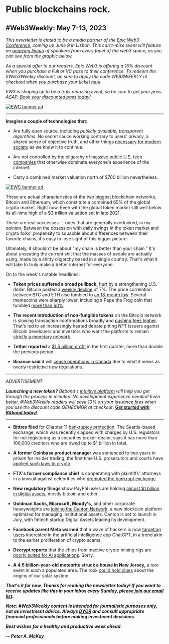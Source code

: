 
# Public blockchains rock.
## #Web3Weekly: May 7-13, 2023

*This newsletter is elated to be a media partner of the [Epic Web3 Conference](https://www.epicweb3.com/), coming up June 9 in Lisbon. This can't-miss event will feature an [amazing lineup](https://www.epicweb3.com/#speaker) of speakers from every facet of the web3 space, as you can see from the graphic below.*

*As a special offer to our readers, Epic Web3 is offering a 15% discount when you purchase a Full or VC pass to their conference. To redeem the #Web3Weekly discount, be sure to apply the code WEB3WEEKLY at checkout when you purchase your ticket [here](http://bit.ly/3kDskvF).*

*EW3 is shaping up to be a truly amazing event, so be sure to get your pass ASAP. [Book your discounted pass today!](http://bit.ly/3kDskvF)*

[![EWC banner ad](https://w3w.news/img/sponsored/Speakers1.png)](http://bit.ly/3kDskvF)
<hr>

**Imagine a couple of technologies that:**

- Are fully open source, including *publicly available, transparent algorithms.* No secret sauce working contrary to users' privacy, a shared sense of objective truth, and other things [necessary for modern society](https://www.theguardian.com/books/2016/oct/27/cathy-oneil-weapons-of-math-destruction-algorithms-big-data) as we know it to continue.

- Are not controlled by the oligarchy of [massive public U.S. tech companies](https://www.forbes.com/advisor/investing/faang-stocks-mamaa/) that otherwise dominate everyone's experience of the internet.

- Carry a combined market valuation north of $700 billion nevertheless.

[![EWC banner ad](https://w3w.news/img/sponsored/ewc-banner.png)](http://bit.ly/3kDskvF)

These are actual characteristics of the two biggest blockchain networks, Bitcoin and Ethereum, which constitute a combined 65% of the global crypto market. Right now. Even with the global token market still well below its all-time high of a $3 trillion valuation set in late 2021.

These are real successes -- ones that are generally overlooked, in my opinion. Between the obsession with daily swings in the token market and crypto folks' propensity to squabble about differences between their favorite chains, it's easy to lose sight of this bigger picture.

Ultimately, it shouldn't be about "my chain is better than your chain." It's about unseating the current shit that the masses of people are actually using, made by a shitty oligarchy based in a single country. That's what it will take to truly make a better internet for everyone.

On to the week's notable headlines:

- **Token prices suffered a broad pullback,** hurt by a strengthening U.S. dollar. Bitcoin posted a [weekly decline](https://decrypt.co/140053/this-week-in-coins-bitcoin-and-ethereum-lead-market-pullback-as-dollar-rises) of 7%. The price correlation between BTC and ETH also tumbled to [an 18-month low](https://www.theblock.co/post/230718/bitcoin-ether-price-correlation). Several memecoins were sharply lower, including a Pepe the Frog coin that tumbled [more than 60%](https://www.coindesk.com/markets/2023/05/12/bitcoin-loses-10-on-the-week-as-memecoins-tumble/).

- **The recent introduction of non-fungible tokens** on the Bitcoin network is slowing transaction confirmations broadly and [pushing fees higher](https://www.coindesk.com/tech/2023/05/08/bitcoins-brc-20-explosion-sends-users-scrambling-for-options-including-lightning/). That's led to an increasingly heated debate pitting NFT issuers against Bitcoin developers and investors who want the platform to remain [strictly a monetary network](https://www.coindesk.com/tech/2023/05/12/among-bitcoin-developers-debate-is-raging-over-whether-to-censor-ordinals-brc-20s/).

- **Tether reported** a [$1.5 billion profit](https://www.theblock.co/post/230241/tether-attestation-report-q1-2023) in the first quarter, more than double the previous period.

- **Binance said** it will [cease operations in Canada](https://twitter.com/binance/status/1657099651210969088) due to what it views as overly restrictive new regulations.

<hr>
 <em>
  <p id="adtag">ADVERTISEMENT</p>
  <strong>Launching a new token?</strong> Bitbond's <a href="https://tokentool.bitbond.com/?utm_content=">intuitive platform</a> will help you get through the process in minutes. No development experience needed! Even better, #Web3Weekly readers will save 10% on your issuance fees when you use the discount code QEHECMGR at checkout. <strong><a href="https://tokentool.bitbond.com/?utm_content=">Get started with Bitbond today!</a></strong>
 </em>
<hr>

- **Bittrex filed** for Chapter 11 [bankruptcy protection](https://decrypt.co/139368/american-crypto-exchange-bittrex-files-for-chapter-11-bankruptcy). The Seattle-based exchange, which was recently slapped with charges by U.S. regulators for not registering as a securities broker-dealer, says it has more than 100,000 creditors who are owed up to $1 billion in total.

- **A former Coinbase product manager** was sentenced to two years in prison for insider trading, the first time U.S. prosecutors and courts have [applied such laws to crypto](https://arstechnica.com/tech-policy/2023/05/1-5m-crypto-scheme-leads-to-2-year-prison-term-for-ex-coinbase-manager/).

- **FTX's former compliance chief** is cooperating with plaintiffs' attorneys in a lawsuit against celebrities who [promoted the bankrupt exchange](https://decrypt.co/139866/former-ftx-exec-cooperating-lawsuit-against-celebrity-promoters).

- **New regulatory filings** show PayPal users are holding [almost $1 billion in digital assets](https://www.theblock.co/post/230002/paypal-ether-bitcoin-holdings), mostly bitcoin and ether.

- **Goldman Sachs, Microsoft, Moody's,** and other corporate heavyweights are [joining the Canton Network](https://www.theblock.co/post/229922/goldman-sachs-moodys-digital-assets-blockchain-network-canton), a new blockcain platform optimized for managing institutional assets. Canton is set to launch in July, with fintech startup Digital Assets leading its development.

- **Facebook parent Meta warned** that a wave of hackers is now [targeting users](https://www.cnn.com/2023/05/03/tech/chatgpt-hackers-meta/index.html) interested in the artificial intelligence app ChatGPT, in a trend akin to the earlier proliferation of crypto scams.

- **Decrypt reports** that the chips from inactive crypto mining rigs are [poorly suited for AI applications](https://decrypt.co/139825/crypto-mining-chips-ai-heres-why). Sorry.

- **A 4.5 billion-year-old meteorite struck a house in New Jersey,** a rare event in such a populated area. The rock [could hold clues](https://www.space.com/meteorite-strike-new-jersey-house-confirmed) about the origins of our solar system.

_**That's it for now. Thanks for reading the newsletter today! If you want to receive updates like this in your inbox every Sunday, please [join our email list](https://w3w.news).**_

_**Note: #Web3Weekly content is intended for journalistic purposes only, not as investment advice. Always [DYOR](https://www.urbandictionary.com/define.php?term=DYOR) and consult appropriate financial professionals before making investment decisions.**_

_**Best wishes for a healthy and productive week ahead.**_  

_**-- Peter A. McKay**_
